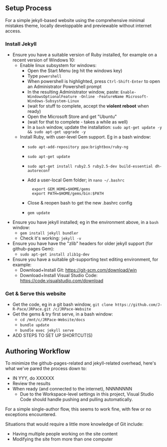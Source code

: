 
## Setup Process

For a simple jekyll-based website using the comprehensive minimal mistakes theme, locally developpable and previewable without internet access.

### Install Jekyll

* Ensure you have a suitable version of Ruby installed, for example on a recent version of Windows 10:
  * Enable linux subsystem for windows: 
    * Open the Start Menu (eg hit the windows key)
	* Type `powershell`
	* When powershell is highlighted, press `Ctrl-Shift-Enter` to open an Administrator Powershell prompt
	* In the resulting Administrator window, paste: `Enable-WindowsOptionalFeature -Online -FeatureName Microsoft-Windows-Subsystem-Linux`
	* (wait for stuff to complete, accept the **violent reboot** when ready)
	* Open the Microsoft Store and get "Ubuntu" 
	* (wait for that to complete - takes a while as well)
    * In a `bash` window, update the installation: `sudo apt-get update -y && sudo apt-get upgrade -y`
  * Install Ruby, with user-level Gem support. Eg in a bash window:
    * `sudo apt-add-repository ppa:brightbox/ruby-ng`
    * `sudo apt-get update`
    * `sudo apt-get install ruby2.5 ruby2.5-dev build-essential dh-autoreconf`
    * Add a user-local Gem folder; in `nano ~/.bashrc`

            export GEM_HOME=$HOME/gems
            export PATH=$HOME/gems/bin:$PATH
    * Close & reopen bash to get the new .bashrc config
    * `gem update`
* Ensure you have jekyll installed; eg in the environment above, in a `bash` window:
  * `gem install jekyll bundler`
  * Check it's working: `jekyll -v`
* Ensure you have have the "zlib" headers for older jekyll support (for github-pages Gem):
   * `sudo apt-get install zlib1g-dev`
* Ensure you have a suitable git-supporting text editing environment, for example:
  * Download+Install Git: https://git-scm.com/download/win
  * Download+Install Visual Studio Code: https://code.visualstudio.com/download

### Get & Serve this website

* Get the code, eg in a git bash window, `git clone https://github.com/J-R-Pace/JRPace.git /c/JRPace-Website`
* Get the gems & try first serve, in a bash window:
  * `cd /mnt/c/JRPace-Website/docs`
  * `bundle update`
  * `bundle exec jekyll serve`
* ADD STEPS TO SET UP SHORTCUT(S)

## Authoring Workflow

To minimize the github-pages-related and jekyll-related overhead, here's what we've pared the process down to:

* IN YYY, do XXXXXX
* Review the results
* When ready (and connected to the internet), NNNNNNNN
  * Due to the Workspace-level settings in this project, Visual Studio Code should handle pushing and pulling automatically.

For a simple single-author flow, this seems to work fine, with few or no exceptions encountered.

Situations that would require a little more knowledge of Git include:

* Having multiple people working on the site content
* Modifying the site from more than one computer


